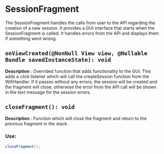 # SessionFragment

The SessionFragment handles the calls from user to the API regarding the creation of a new session. It provides a GUI interface that starts when the SessionFragment is called. It handles errors from the API and displays them if something went wrong.

## `onViewCreated(@NonNull View view, @Nullable Bundle savedInstanceState): void`

**Description** : Overrided function that adds functionality to the GUI. This adds a click listener which will call the createSession function from the WifiHandler. If it passes without any errors, the session will be created and the fragment will close, otherwise the error from the API call will be shown in the text message for the session errors.

## `closeFragment(): void`

**Description** : Function which will close the fragment and return to the previous fragment in the stack.

### Use:

```java
closeFragment();
```
